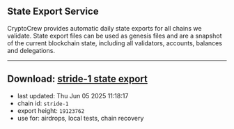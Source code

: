 ## State Export Service
CryptoCrew provides automatic daily state exports for all chains we validate. State export files can be used as genesis files and are a snapshot of the current blockchain state, including all validators, accounts, balances and delegations.

---
**Download: [stride-1 state export](https://dl-eu2.ccvalidators.com/SERVICE/stride/stride-1_export_19123762.json)**
---

- last updated: Thu Jun 05 2025 11:18:17
- chain id: `stride-1`
- export height: `19123762`
- use for: airdrops, local tests, chain recovery
